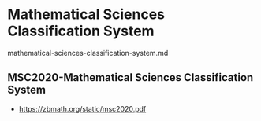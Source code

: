 
# Mathematical Sciences Classification System

mathematical-sciences-classification-system.md

## MSC2020-Mathematical Sciences Classification System

*   https://zbmath.org/static/msc2020.pdf

